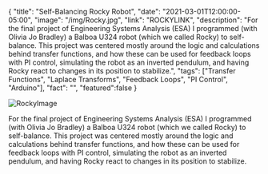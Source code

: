{
  "title": "Self-Balancing Rocky Robot",
  "date": "2021-03-01T12:00:00-05:00",
  "image": "/img/Rocky.jpg",
  "link": "ROCKYLINK",
  "description": "For the final project of Engineering Systems Analysis (ESA) I programmed (with Olivia Jo Bradley) a Balboa U324 robot (which we called Rocky) to self-balance. This project was centered mostly around the logic and calculations behind transfer functions, and how these can be used for feedback loops with PI control, simulating the robot as an inverted pendulum, and having Rocky react to changes in its position to stabilize.",
  "tags": ["Transfer Functions", "Laplace Transforms", "Feedback Loops", "PI Control", "Arduino"],
  "fact": "",
  "featured":false
}

![RockyImage](/img/Rocky.jpg)    

For the final project of Engineering Systems Analysis (ESA) I programmed (with Olivia Jo Bradley) a Balboa U324 robot (which we called Rocky) to self-balance. This project was centered mostly around the logic and calculations behind transfer functions, and how these can be used for feedback loops with PI control, simulating the robot as an inverted pendulum, and having Rocky react to changes in its position to stabilize.
